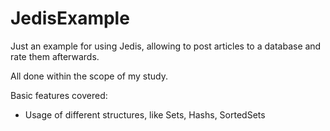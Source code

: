 # JedisExample

Just an example for using Jedis, allowing to post articles to a database and rate them afterwards.

All done within the scope of my study.

Basic features covered:
- Usage of different structures, like Sets, Hashs, SortedSets
